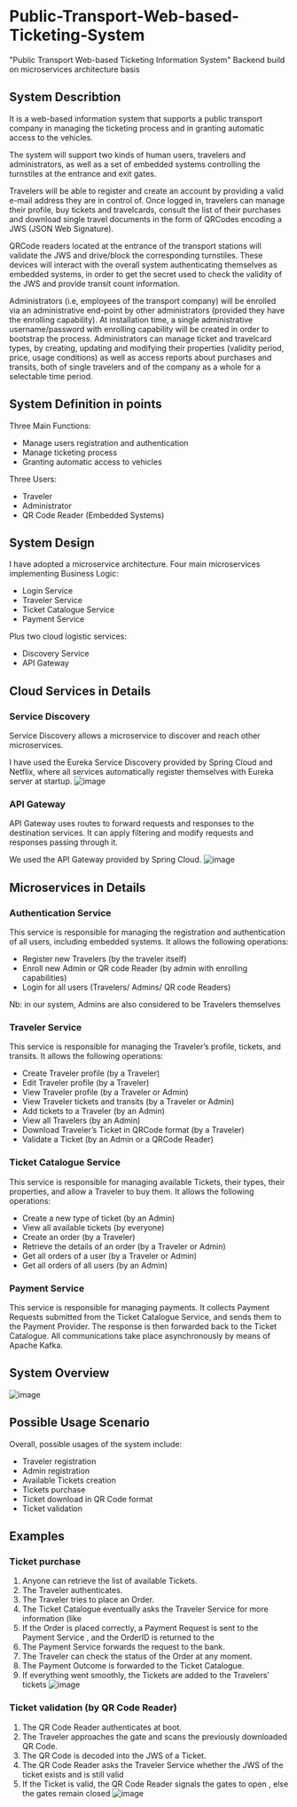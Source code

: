 # Public-Transport-Web-based-Ticketing-System
"Public Transport Web-based Ticketing Information System" Backend build on microservices architecture basis

## System Describtion
It is a web-based information system that supports a public transport company in managing the ticketing process and in granting automatic access to the vehicles.

The system will support two kinds of human users, travelers and administrators, as well as a set of embedded systems controlling the turnstiles at the entrance and exit gates.

Travelers will be able to register and create an account by providing a valid e-mail address they are in control of. Once logged in, travelers can manage their profile, buy tickets and travelcards, consult the list of their purchases and download single travel documents in the form of QRCodes encoding a JWS (JSON Web Signature).

QRCode readers located at the entrance of the transport stations will validate the JWS and drive/block the corresponding turnstiles. These devices will interact with the overall system authenticating themselves as embedded systems, in order to get the secret used to check the validity of the JWS and provide transit count information.

Administrators (i.e, employees of the transport company) will be enrolled via an administrative end-point by other administrators (provided they have the enrolling capability). At installation time, a single administrative username/password with enrolling capability will be created in order to bootstrap the process.
Administrators can manage ticket and travelcard types, by creating, updating and modifying their properties (validity period, price, usage conditions) as well as access reports about purchases and transits, both of single travelers and of the company as a whole for a selectable time period.

## System Definition in points
Three Main Functions:
- Manage users registration and authentication
- Manage ticketing process
- Granting automatic access to vehicles

Three Users:
- Traveler
- Administrator
- QR Code Reader (Embedded Systems)

## System Design
I have adopted a microservice architecture. Four main microservices implementing Business Logic:
- Login Service
- Traveler Service
- Ticket Catalogue Service
- Payment Service

Plus two cloud logistic services:
- Discovery Service
- API Gateway

## Cloud Services in Details

### Service Discovery
Service Discovery allows a microservice to discover and reach other microservices.

I have used the Eureka Service Discovery provided by Spring Cloud and Netflix, where all services automatically register themselves with Eureka server at startup.
![image](https://user-images.githubusercontent.com/101885589/182261788-a5a08a2a-a54b-4e50-8723-a1f5649378e9.png)
### API Gateway
API Gateway uses routes to forward requests and responses to the destination services. It can apply filtering and modify requests and responses passing through it.

We used the API Gateway provided by Spring Cloud.
![image](https://user-images.githubusercontent.com/101885589/182261928-8ff6121d-1151-4051-8aaa-73df66f1707e.png)

## Microservices in Details

### Authentication Service
This service is responsible for managing the registration and authentication of all users, including embedded systems.
It allows the following operations:
- Register new Travelers (by the traveler itself)
- Enroll new Admin or QR code Reader (by admin with enrolling capabilities)
- Login for all users (Travelers/ Admins/ QR code Readers)

Nb: in our system, Admins are also considered to be Travelers themselves

### Traveler Service
This service is responsible for managing the Traveler’s profile, tickets, and transits. It allows the following operations:
- Create Traveler profile (by a Traveler)
- Edit Traveler profile (by a Traveler)
- View Traveler profile (by a Traveler or Admin)
- View Traveler tickets and transits (by a Traveler or Admin)
- Add tickets to a Traveler (by an Admin)
- View all Travelers (by an Admin)
- Download Traveler’s Ticket in QRCode format (by a Traveler)
- Validate a Ticket (by an Admin or a QRCode Reader)

### Ticket Catalogue Service
This service is responsible for managing available Tickets, their types, their properties, and allow a Traveler to buy them. It allows the following operations:
- Create a new type of ticket (by an Admin)
- View all available tickets (by everyone)
- Create an order (by a Traveler)
- Retrieve the details of an order (by a Traveler or Admin)
- Get all orders of a user (by a Traveler or Admin)
- Get all orders of all users (by an Admin)

### Payment Service
This service is responsible for managing payments. It collects Payment Requests submitted from the Ticket Catalogue Service, and sends them to the Payment Provider. The response is then forwarded back to the Ticket Catalogue.
All communications take place asynchronously by means of Apache Kafka.

## System Overview
![image](https://user-images.githubusercontent.com/101885589/182262091-eeb95031-1bfb-4582-8738-6c906a9c84e1.png)

## Possible Usage Scenario
Overall, possible usages of the system include:
- Traveler registration
- Admin registration
- Available Tickets creation
- Tickets purchase
- Ticket download in QR Code format
- Ticket validation

## Examples
### Ticket purchase
1. Anyone can retrieve the list of available Tickets.
2. The Traveler authenticates.
3. The Traveler tries to place an Order.
4. The Ticket Catalogue eventually asks the Traveler Service for more information (like
5. If the Order is placed correctly, a Payment Request is sent to the Payment Service , and the OrderID is returned to the
6. The Payment Service forwards the request to the bank.
7. The Traveler can check the status of the Order at any moment.
8. The Payment Outcome is forwarded to the Ticket Catalogue.
9. If everything went smoothly, the Tickets are added to the Travelers’ tickets
![image](https://user-images.githubusercontent.com/101885589/182262139-66fc2c50-def6-44cd-a9cf-7a4eebdf28e7.png)

### Ticket validation (by QR Code Reader)
1. The QR Code Reader authenticates at boot.
2. The Traveler approaches the gate and scans the previously downloaded QR Code.
3. The QR Code is decoded into the JWS of a Ticket.
4. The QR Code Reader asks the Traveler Service whether the JWS of the ticket exists and is still valid
5. If the Ticket is valid, the QR Code Reader signals the gates to open , else the gates remain closed
![image](https://user-images.githubusercontent.com/101885589/182262181-a45fdd2a-3e90-40bb-98d0-056827cfde0a.png)
